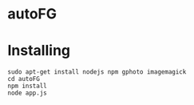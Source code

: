 autoFG
======



# Installing
    
    sudo apt-get install nodejs npm gphoto imagemagick
    cd autoFG
    npm install
    node app.js

